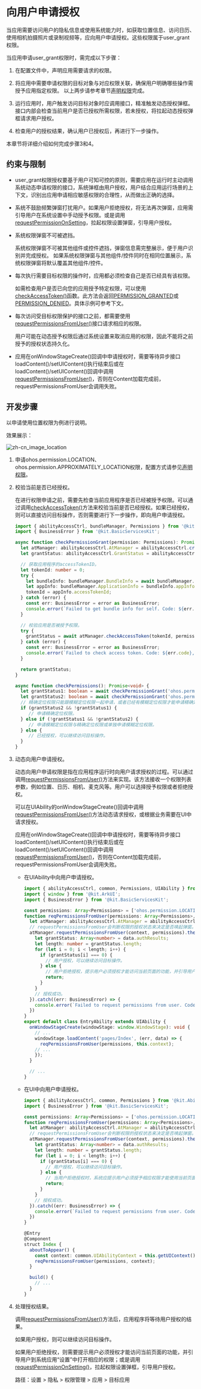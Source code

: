 # 向用户申请授权

<!--Kit: Ability Kit-->
<!--Subsystem: Security-->
<!--Owner: @xia-bubai-->
<!--Designer: @linshuqing; @hehehe-li-->
<!--Tester: @leiyuqian-->
<!--Adviser: @zengyawen-->

当应用需要访问用户的隐私信息或使用系统能力时，如获取位置信息、访问日历、使用相机拍摄照片或录制视频等，应向用户申请授权。这些权限属于user_grant权限。

当应用申请user_grant权限时，需完成以下步骤：

1. 在配置文件中，声明应用需要请求的权限。

2. 将应用中需要申请权限的目标对象与对应权限关联，确保用户明确哪些操作需授予应用指定权限。
   以上两步请参考章节[声明权限](declare-permissions.md)完成。

3. 运行应用时，用户触发访问目标对象时应调用接口，精准触发动态授权弹框。接口内部会检查当前用户是否已授权所需权限，若未授权，将拉起动态授权弹框请求用户授权。

4. 检查用户的授权结果，确认用户已授权后，再进行下一步操作。

本章节将详细介绍如何完成步骤3和4。

## 约束与限制

- user_grant权限授权要基于用户可知可控的原则，需要应用在运行时主动调用系统动态申请权限的接口，系统弹框由用户授权，用户结合应用运行场景的上下文，识别出应用申请相应敏感权限的合理性，从而做出正确的选择。

- 系统不鼓励频繁弹窗打扰用户。如果用户拒绝授权，将无法再次弹窗，应用需引导用户在系统设置中手动授予权限。或是调用[requestPermissionOnSetting](request-user-authorization-second.md)，拉起权限设置弹窗，引导用户授权。

- 系统权限弹窗不可被遮挡。

  系统权限弹窗不可被其他组件或控件遮挡，弹窗信息需完整展示，便于用户识别并完成授权。
  如果系统权限弹窗与其他组件/控件同时在相同位置展示，系统权限弹窗将默认覆盖其他组件/控件。

- 每次执行需要目标权限的操作时，应用都必须检查自己是否已经具有该权限。
  
  如需检查用户是否已向您的应用授予特定权限，可以使用[checkAccessToken()](../../reference/apis-ability-kit/js-apis-abilityAccessCtrl.md#checkaccesstoken9)函数。此方法会返回[PERMISSION_GRANTED](../../reference/apis-ability-kit/js-apis-abilityAccessCtrl.md#grantstatus)或[PERMISSION_DENIED](../../reference/apis-ability-kit/js-apis-abilityAccessCtrl.md#grantstatus)。具体示例可参考下文。

- 每次访问受目标权限保护的接口之前，都需要使用[requestPermissionsFromUser()](../../reference/apis-ability-kit/js-apis-abilityAccessCtrl.md#requestpermissionsfromuser9)接口请求相应的权限。

  用户可能在动态授予权限后通过系统设置来取消应用的权限，因此不能将之前授予的授权状态持久化。

- 应用在onWindowStageCreate()回调中申请授权时，需要等待异步接口loadContent()/setUIContent()执行结束后或在loadContent()/setUIContent()回调中调用[requestPermissionsFromUser()](../../reference/apis-ability-kit/js-apis-abilityAccessCtrl.md#requestpermissionsfromuser9)，否则在Content加载完成前，requestPermissionsFromUser会调用失败。
  <!--RP1--><!--RP1End-->

## 开发步骤

以申请使用位置权限为例进行说明。

效果展示：

<!--RP4-->
![zh-cn_image_location](figures/zh-cn_image_location.png)
<!--RP4End-->

1. 申请ohos.permission.LOCATION、ohos.permission.APPROXIMATELY_LOCATION权限，配置方式请参见[声明权限](declare-permissions.md)。

2. 校验当前是否已经授权。

   在进行权限申请之前，需要先检查当前应用程序是否已经被授予权限。可以通过调用[checkAccessToken()](../../reference/apis-ability-kit/js-apis-abilityAccessCtrl.md#checkaccesstoken9)方法来校验当前是否已经授权。如果已经授权，则可以直接访问目标操作，否则需要进行下一步操作，即向用户申请授权。

   ```ts
   import { abilityAccessCtrl, bundleManager, Permissions } from '@kit.AbilityKit';
   import { BusinessError } from '@kit.BasicServicesKit';
   
   async function checkPermissionGrant(permission: Permissions): Promise<abilityAccessCtrl.GrantStatus> {
     let atManager: abilityAccessCtrl.AtManager = abilityAccessCtrl.createAtManager();
     let grantStatus: abilityAccessCtrl.GrantStatus = abilityAccessCtrl.GrantStatus.PERMISSION_DENIED;
   
     // 获取应用程序的accessTokenID。
     let tokenId: number = 0;
     try {
       let bundleInfo: bundleManager.BundleInfo = await bundleManager.getBundleInfoForSelf(bundleManager.BundleFlag.GET_BUNDLE_INFO_WITH_APPLICATION);
       let appInfo: bundleManager.ApplicationInfo = bundleInfo.appInfo;
       tokenId = appInfo.accessTokenId;
     } catch (error) {
       const err: BusinessError = error as BusinessError;
       console.error(`Failed to get bundle info for self. Code: ${err.code}, message: ${err.message}`);
     }
   
     // 校验应用是否被授予权限。
     try {
       grantStatus = await atManager.checkAccessToken(tokenId, permission);
     } catch (error) {
       const err: BusinessError = error as BusinessError;
       console.error(`Failed to check access token. Code: ${err.code}, message: ${err.message}`);
     }
   
     return grantStatus;
   }
   
   async function checkPermissions(): Promise<void> {
     let grantStatus1: boolean = await checkPermissionGrant('ohos.permission.LOCATION') === abilityAccessCtrl.GrantStatus.PERMISSION_GRANTED;// 获取精确定位权限状态。
     let grantStatus2: boolean = await checkPermissionGrant('ohos.permission.APPROXIMATELY_LOCATION') === abilityAccessCtrl.GrantStatus.PERMISSION_GRANTED;// 获取模糊定位权限状态。
     // 精确定位权限只能跟模糊定位权限一起申请，或者已经有模糊定位权限才能申请精确定位权限。
     if (grantStatus2 && !grantStatus1) {
        // 申请精确定位权限。
     } else if (!grantStatus1 && !grantStatus2) {
        // 申请模糊定位权限与精确定位权限或单独申请模糊定位权限。
     } else {
        // 已经授权，可以继续访问目标操作。
     }
   }
   ```

3. 动态向用户申请授权。

   动态向用户申请权限是指在应用程序运行时向用户请求授权的过程。可以通过调用[requestPermissionsFromUser()](../../reference/apis-ability-kit/js-apis-abilityAccessCtrl.md#requestpermissionsfromuser9)方法来实现。该方法接收一个权限列表参数，例如位置、日历、相机、麦克风等。用户可以选择授予权限或者拒绝授权。

   可以在UIAbility的onWindowStageCreate()回调中调用[requestPermissionsFromUser()](../../reference/apis-ability-kit/js-apis-abilityAccessCtrl.md#requestpermissionsfromuser9)方法动态请求授权，或根据业务需要在UI中请求授权。

   应用在onWindowStageCreate()回调中申请授权时，需要等待异步接口loadContent()/setUIContent()执行结束后或在loadContent()/setUIContent()回调中调用[requestPermissionsFromUser()](../../reference/apis-ability-kit/js-apis-abilityAccessCtrl.md#requestpermissionsfromuser9)，否则在Content加载完成前，requestPermissionsFromUser会调用失败。

   <!--RP1--><!--RP1End-->

   <!--RP2-->
   - 在UIAbility中向用户申请授权。

      ```ts
      import { abilityAccessCtrl, common, Permissions, UIAbility } from '@kit.AbilityKit';
      import { window } from '@kit.ArkUI';
      import { BusinessError } from '@kit.BasicServicesKit';
      
      const permissions: Array<Permissions> = ['ohos.permission.LOCATION','ohos.permission.APPROXIMATELY_LOCATION'];
      function reqPermissionsFromUser(permissions: Array<Permissions>, context: common.UIAbilityContext): void {
        let atManager: abilityAccessCtrl.AtManager = abilityAccessCtrl.createAtManager();
        // requestPermissionsFromUser会判断权限的授权状态来决定是否唤起弹窗。
        atManager.requestPermissionsFromUser(context, permissions).then((data) => {
          let grantStatus: Array<number> = data.authResults;
          let length: number = grantStatus.length;
          for (let i = 0; i < length; i++) {
            if (grantStatus[i] === 0) {
              // 用户授权，可以继续访问目标操作。
            } else {
              // 用户拒绝授权，提示用户必须授权才能访问当前页面的功能，并引导用户到系统设置中打开相应的权限。
              return;
            }
          }
          // 授权成功。
        }).catch((err: BusinessError) => {
          console.error(`Failed to request permissions from user. Code: ${err.code}, message: ${err.message}`);
        })
      }
      export default class EntryAbility extends UIAbility {
        onWindowStageCreate(windowStage: window.WindowStage): void {
          // ...
          windowStage.loadContent('pages/Index', (err, data) => {
            reqPermissionsFromUser(permissions, this.context);
          // ...
          });
        }
      
        // ...
      }
      ```

   - 在UI中向用户申请授权。

      ```ts
      import { abilityAccessCtrl, common, Permissions } from '@kit.AbilityKit';
      import { BusinessError } from '@kit.BasicServicesKit';
      
      const permissions: Array<Permissions> = ['ohos.permission.LOCATION','ohos.permission.APPROXIMATELY_LOCATION'];
      function reqPermissionsFromUser(permissions: Array<Permissions>, context: common.UIAbilityContext): void {
        let atManager: abilityAccessCtrl.AtManager = abilityAccessCtrl.createAtManager();
        // requestPermissionsFromUser会判断权限的授权状态来决定是否唤起弹窗。
        atManager.requestPermissionsFromUser(context, permissions).then((data) => {
          let grantStatus: Array<number> = data.authResults;
          let length: number = grantStatus.length;
          for (let i = 0; i < length; i++) {
            if (grantStatus[i] === 0) {
              // 用户授权，可以继续访问目标操作。
            } else {
              // 当用户拒绝授权时，系统应提示用户必须授予相应权限才能使用当前页面的功能，并指导用户前往系统设置开启所需权限。
              return;
            }
          }
          // 授权成功。
        }).catch((err: BusinessError) => {
          console.error(`Failed to request permissions from user. Code: ${err.code}, message: ${err.message}`);
        })
      }
      
      @Entry
      @Component
      struct Index {
        aboutToAppear() {
          const context: common.UIAbilityContext = this.getUIContext().getHostContext() as common.UIAbilityContext;
          reqPermissionsFromUser(permissions, context);
        }
      
        build() {
          // ...
        }
      }
      ```
   <!--RP2End-->

4. 处理授权结果。

   调用[requestPermissionsFromUser()](../../reference/apis-ability-kit/js-apis-abilityAccessCtrl.md#requestpermissionsfromuser9)方法后，应用程序将等待用户授权的结果。
   
   如果用户授权，则可以继续访问目标操作。
   
   如果用户拒绝授权，则需要提示用户必须授权才能访问当前页面的功能，并引导用户到系统应用“设置”中打开相应的权限；或是调用[requestPermissionOnSetting()](../../reference/apis-ability-kit/js-apis-abilityAccessCtrl.md#requestpermissiononsetting12)，拉起权限设置弹框，引导用户授权。<!--RP3-->


   路径：设置 \> 隐私 \> 权限管理 \> 应用 \> 目标应用<!--RP3End-->
